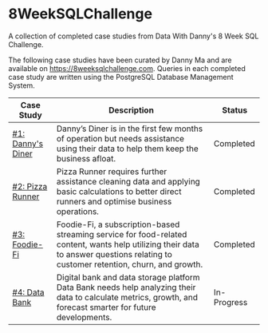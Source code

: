 # 8WeekSQLChallenge
A collection of completed case studies from Data With Danny's 8 Week SQL Challenge.

The following case studies have been curated by Danny Ma and are available on https://8weeksqlchallenge.com. Queries in each completed case study are written using the PostgreSQL Database Management System.

Case Study       |  Description | Status  
---------------- |  ----------- | -------  
[#1: Danny's Diner](https://github.com/jessacker/8WeekSQLChallenge/tree/main/CaseStudy1) | Danny’s Diner is in the first few months of operation but needs assistance using their data to help them keep the business afloat.  | Completed
[#2: Pizza Runner](https://github.com/jessacker/8WeekSQLChallenge/tree/main/CaseStudy2)  | Pizza Runner requires further assistance cleaning data and applying basic calculations to better direct runners and optimise business operations. | Completed
[#3: Foodie-Fi](https://github.com/jessacker/8WeekSQLChallenge/tree/main/CaseStudy3)     | Foodie-Fi, a subscription-based streaming service for food-related content, wants help utilizing their data to answer questions relating to customer retention, churn, and growth. | Completed
[#4: Data Bank](https://github.com/jessacker/8WeekSQLChallenge/tree/main/CaseStudy4)     | Digital bank and data storage platform Data Bank needs help analyzing their data to calculate metrics, growth, and forecast smarter for future developments. | In-Progress
